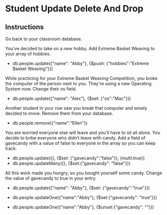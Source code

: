 # Student Update Delete And Drop

## Instructions

Go back to your classroom database.

You've decided to take on a new hobby. Add Extreme Basket Weaving to your array of hobbies.

* db.people.update({"name": "Abby"}, {$push: {"hobbies":"Extreme Basket Weaving"}})

While practicing for your Extreme Basket Weaving Competition, you broke the computer of the person next to you. They're using a new Operating System now. Change their os field.

* db.people.update({"name": "Alex"}, {$set: {"os":"Mac"}})

Another student in your row saw you break that computer and wisely decided to move. Remove them from your database.

* db.people.remove({"name":"Ellen"})

You are worried everyone else will leave and you'll have to sit all alone. You decide to bribe everyone who didn’t leave with candy. Add a field of gavecandy with a value of false to everyone in the array so you can keep track.

* db.people.update({}, {$set: {"gavecandy":"false"}}, {multi:true})
* db.people.updateMany({}, {$set:{"gavecandy": "false"}})

All this work made you hungry, so you bought yourself some candy. Change the value of gavecandy to true in your entry.

* db.people.update({"name": "Abby"}, {$set: {"gavecandy":"true"}})
* db.people.updateOne({"name":"Abby"}, {$set:{"gavecandy": "true"}})

* db.people.updateOne({"name":"Abby"}, {$unset:{"gavecandy": ""}})
